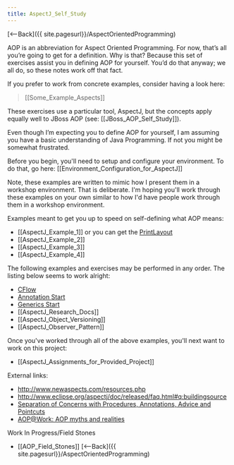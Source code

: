 ```yaml
---
title: AspectJ_Self_Study
---
```

[<--Back]({{ site.pagesurl}}/AspectOrientedProgramming)

AOP is an abbreviation for Aspect Oriented Programming. For now, that’s all you’re going to get for a definition. Why is that? Because this set of exercises assist you in defining AOP for yourself. You’d do that anyway; we all do, so these notes work off that fact. 

If you prefer to work from concrete examples, consider having a look here:
> [[Some_Example_Aspects]]

These exercises use a particular tool, AspectJ, but the concepts apply equally well to JBoss AOP (see: [[JBoss_AOP_Self_Study]]).

Even though I’m expecting you to define AOP for yourself, I am assuming you have a basic understanding of Java Programming. If not you might be somewhat frustrated.

Before you begin, you'll need to setup and configure your environment. To do that, go here: [[Environment_Configuration_for_AspectJ]]

Note, these examples are written to mimic how I present them in a workshop environment. That is deliberate. I'm hoping you'll work through these examples on your own similar to how I'd have people work through them in a workshop environment.

Examples meant to get you up to speed on self-defining what AOP means:
* [[AspectJ_Example_1]] or you can get the [PrintLayout]({{site.pagesurl}}/AspectJ_Example_1_PrintLayout)
* [[AspectJ_Example_2]]
* [[AspectJ_Example_3]]
* [[AspectJ_Example_4]]

The following examples and exercises may be performed in any order. The listing below seems to work alright:
* [CFlow]({{site.pagesurl}}/AspectJ_CFlow)
* [Annotation Start]({{site.pagesurl}}/AspectJ_Annotation_Start)
* [Generics Start]({{site.pagesurl}}/AspectJ_Generics_Start)
* [[AspectJ_Research_Docs]]
* [[AspectJ_Object_Versioning]]
* [[AspectJ_Observer_Pattern]]

Once you've worked through all of the above examples, you'll next want to work on this project:
* [[AspectJ_Assignments_for_Provided_Project]]

External links:
* http://www.newaspects.com/resources.php
* http://www.eclipse.org/aspectj/doc/released/faq.html#q:buildingsource
* [Separation of Concerns with Procedures, Annotations, Advice and Pointcuts](http://www.st.informatik.tu-darmstadt.de/database/publications/data/soc-w-paap-124.pdf?id=125)
* [AOP@Work: AOP myths and realities](http://www-128.ibm.com/developerworks/java/library/j-aopwork15/)

Work In Progress/Field Stones
* [[AOP_Field_Stones]]
[<--Back]({{ site.pagesurl}}/AspectOrientedProgramming)
